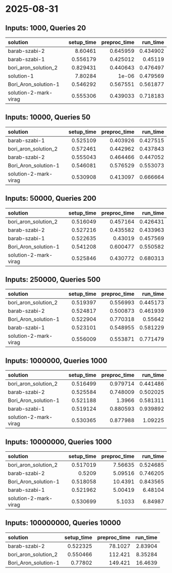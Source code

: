 # 2025-08-31

## Inputs: 1000, Queries 20

| solution              |   setup_time |   preproc_time |   run_time |
|:----------------------|-------------:|---------------:|-----------:|
| barab-szabi-2         |     8.60461  |       0.645959 |   0.434902 |
| barab-szabi-1         |     0.556179 |       0.425012 |   0.45119  |
| bori_aron_solution_2  |     0.829431 |       0.440643 |   0.476497 |
| solution-1            |     7.80284  |       1e-06    |   0.479569 |
| Bori_Aron_solution-1  |     0.546292 |       0.567551 |   0.561877 |
| solution-2-mark-virag |     0.555306 |       0.439033 |   0.718183 |

## Inputs: 10000, Queries 50

| solution              |   setup_time |   preproc_time |   run_time |
|:----------------------|-------------:|---------------:|-----------:|
| barab-szabi-1         |     0.525109 |       0.403926 |   0.427515 |
| bori_aron_solution_2  |     0.572461 |       0.442962 |   0.437843 |
| barab-szabi-2         |     0.555043 |       0.464466 |   0.447052 |
| Bori_Aron_solution-1  |     0.546081 |       0.576529 |   0.553073 |
| solution-2-mark-virag |     0.530908 |       0.413097 |   0.666664 |

## Inputs: 50000, Queries 200

| solution              |   setup_time |   preproc_time |   run_time |
|:----------------------|-------------:|---------------:|-----------:|
| bori_aron_solution_2  |     0.516049 |       0.457164 |   0.426431 |
| barab-szabi-2         |     0.527216 |       0.435582 |   0.433963 |
| barab-szabi-1         |     0.522635 |       0.43019  |   0.457569 |
| Bori_Aron_solution-1  |     0.541208 |       0.600477 |   0.550582 |
| solution-2-mark-virag |     0.525846 |       0.430772 |   0.680313 |

## Inputs: 250000, Queries 500

| solution              |   setup_time |   preproc_time |   run_time |
|:----------------------|-------------:|---------------:|-----------:|
| bori_aron_solution_2  |     0.519397 |       0.556993 |   0.445173 |
| barab-szabi-2         |     0.524817 |       0.500873 |   0.461939 |
| Bori_Aron_solution-1  |     0.522904 |       0.770318 |   0.55642  |
| barab-szabi-1         |     0.523101 |       0.548955 |   0.581229 |
| solution-2-mark-virag |     0.556009 |       0.553871 |   0.771479 |

## Inputs: 1000000, Queries 1000

| solution              |   setup_time |   preproc_time |   run_time |
|:----------------------|-------------:|---------------:|-----------:|
| bori_aron_solution_2  |     0.516499 |       0.979714 |   0.441486 |
| barab-szabi-2         |     0.525584 |       0.748009 |   0.502025 |
| Bori_Aron_solution-1  |     0.521188 |       1.3966   |   0.581311 |
| barab-szabi-1         |     0.519124 |       0.880593 |   0.939892 |
| solution-2-mark-virag |     0.530365 |       0.877988 |   1.09225  |

## Inputs: 10000000, Queries 1000

| solution              |   setup_time |   preproc_time |   run_time |
|:----------------------|-------------:|---------------:|-----------:|
| bori_aron_solution_2  |     0.517019 |        7.56635 |   0.524685 |
| barab-szabi-2         |     0.5209   |        5.09516 |   0.746205 |
| Bori_Aron_solution-1  |     0.518058 |       10.4391  |   0.843565 |
| barab-szabi-1         |     0.521962 |        5.00419 |   6.48104  |
| solution-2-mark-virag |     0.530699 |        5.1033  |   6.84987  |

## Inputs: 100000000, Queries 10000

| solution             |   setup_time |   preproc_time |   run_time |
|:---------------------|-------------:|---------------:|-----------:|
| barab-szabi-2        |     0.522325 |        78.1027 |    2.83904 |
| bori_aron_solution_2 |     0.550466 |       112.421  |    8.35284 |
| Bori_Aron_solution-1 |     0.77802  |       149.421  |   16.4639  |